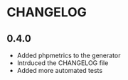 # CHANGELOG

## 0.4.0
* Added phpmetrics to the generator
* Intrduced the CHANGELOG file
* Added more automated tests
